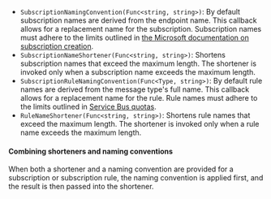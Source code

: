  * `SubscriptionNamingConvention(Func<string, string>)`: By default subscription names are derived from the endpoint name. This callback allows for a replacement name for the subscription. Subscription names must adhere to the limits outlined in [the Microsoft documentation on subscription creation](https://docs.microsoft.com/en-us/azure/service-bus-messaging/service-bus-quotas).
 * `SubscriptionNameShortener(Func<string, string>)`: Shortens subscription names that exceed the maximum length. The shortener is invoked only when a subscription name exceeds the maximum length.
 * `SubscriptionRuleNamingConvention(Func<Type, string>)`: By default rule names are derived from the message type's full name. This callback allows for a replacement name for the rule. Rule names must adhere to the limits outlined in [Service Bus quotas](https://docs.microsoft.com/en-us/azure/service-bus-messaging/service-bus-quotas).
 * `RuleNameShortener(Func<string, string>)`: Shortens rule names that exceed the maximum length. The shortener is invoked only when a rule name exceeds the maximum length.


#### Combining shorteners and naming conventions

When both a shortener and a naming convention are provided for a subscription or subscription rule, the naming convention is applied first, and the result is then passed into the shortener.